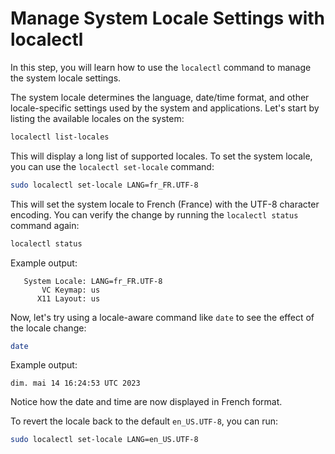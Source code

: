 # Manage System Locale Settings with localectl

In this step, you will learn how to use the `localectl` command to manage the system locale settings.

The system locale determines the language, date/time format, and other locale-specific settings used by the system and applications. Let's start by listing the available locales on the system:

```bash
localectl list-locales
```

This will display a long list of supported locales. To set the system locale, you can use the `localectl set-locale` command:

```bash
sudo localectl set-locale LANG=fr_FR.UTF-8
```

This will set the system locale to French (France) with the UTF-8 character encoding. You can verify the change by running the `localectl status` command again:

```bash
localectl status
```

Example output:

```
   System Locale: LANG=fr_FR.UTF-8
       VC Keymap: us
      X11 Layout: us
```

Now, let's try using a locale-aware command like `date` to see the effect of the locale change:

```bash
date
```

Example output:

```
dim. mai 14 16:24:53 UTC 2023
```

Notice how the date and time are now displayed in French format.

To revert the locale back to the default `en_US.UTF-8`, you can run:

```bash
sudo localectl set-locale LANG=en_US.UTF-8
```
